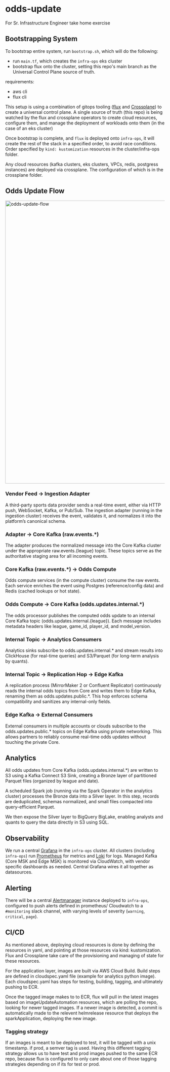 # odds-update
For Sr. Infrastructure Engineer take home exercise

## Bootstrapping System
To bootstrap entire system, run `bootstrap.sh`, which will do the following:
- run `main.tf`, which creates the `infra-ops` eks cluster
- bootstrap flux onto the cluster, setting this repo's main branch as the Universal Control Plane source of truth.

requirements:
- aws cli
- flux cli

This setup is using a combination of gitops tooling ([flux](https://fluxcd.io/) and [Crossplane](https://www.crossplane.io/)) to create a universal control plane. A single source of truth (this repo) is being watched by the flux and crossplane operators to create cloud resources, configure them, and manage the deployment of workloads onto them (in the case of an eks cluster)

Once bootstrap is complete, and `flux` is deployed onto `infra-ops`, it will create the rest of the stack in a specified order, to avoid race conditions. Order specified by `kind: kustomization` resources in the cluster/infra-ops folder.

Any cloud resources (kafka clusters, eks clusters, VPCs, redis, postgress instances) are deployed via crossplane. The configuration of which is in the crossplane folder. 

## Odds Update Flow

<img width="3840" height="891" alt="odds-update-flow" src="https://github.com/user-attachments/assets/6225b758-49c6-44a3-9dc2-68f165f9413c" />

### Vendor Feed → Ingestion Adapter
A third-party sports data provider sends a real-time event, either via HTTP push, WebSocket, Kafka, or Pub/Sub.
The ingestion adapter (running in the ingestion cluster) receives the event, validates it, and normalizes it into the platform’s canonical schema.

### Adapter → Core Kafka (raw.events.*)
The adapter produces the normalized message into the Core Kafka cluster under the appropriate raw.events.{league} topic.
These topics serve as the authoritative staging area for all incoming events.

### Core Kafka (raw.events.*) → Odds Compute
Odds compute services (in the compute cluster) consume the raw events.
Each service enriches the event using Postgres (reference/config data) and Redis (cached lookups or hot state).

### Odds Compute → Core Kafka (odds.updates.internal.*)
The odds processor publishes the computed odds update to an internal Core Kafka topic (odds.updates.internal.{league}).
Each message includes metadata headers like league, game_id, player_id, and model_version.

### Internal Topic → Analytics Consumers
Analytics sinks subscribe to odds.updates.internal.* and stream results into ClickHouse (for real-time queries) and S3/Parquet (for long-term analysis by quants).

### Internal Topic → Replication Hop → Edge Kafka
A replication process (MirrorMaker 2 or Confluent Replicator) continuously reads the internal odds topics from Core and writes them to Edge Kafka, renaming them as odds.updates.public.*.
This hop enforces schema compatibility and sanitizes any internal-only fields.

### Edge Kafka → External Consumers
External consumers in multiple accounts or clouds subscribe to the odds.updates.public.* topics on Edge Kafka using private networking.
This allows partners to reliably consume real-time odds updates without touching the private Core.

## Analytics
All odds updates from Core Kafka (odds.updates.internal.*) are written to S3 using a Kafka Connect S3 Sink, creating a Bronze layer of partitioned Parquet files (organized by league and date). 

A scheduled Spark job (running via the Spark Operator in the analytics cluster) processes the Bronze data into a Silver layer. In this step, records are deduplicated, schemas normalized, and small files compacted into query-efficient Parquet.

We then expose the Silver layer to BigQuery BigLake, enabling analysts and quants to query the data directly in S3 using SQL. 

## Observability
We run a central [Grafana](https://grafana.com/) in the `infra-ops` cluster. All clusters (including `infra-ops`) run [Prometheus](https://prometheus.io/) for metrics and [Loki](https://grafana.com/oss/loki/) for logs. Managed Kafka (Core MSK and Edge MSK) is monitored via CloudWatch, with vendor specific dashboards as needed. Central Grafana wires it all together as datasources.

## Alerting
There will be a central [Alertmanager](https://prometheus.io/docs/alerting/latest/alertmanager/) instance deployed to `infra-ops`, configured to push alerts defined in prometheus/ Cloudwatch to a `#monitoring` slack channel, with varying levels of severity (`warning`, `critical`, `page`).

## CI/CD
As mentioned above, deploying cloud resources is done by defining the resources in yaml, and pointing at those resources via kind: kustomization. Flux and Crossplane take care of the provisioning and managing of state for these resources.

For the application layer, images are built via AWS Cloud Build. Build steps are defined in cloudspec.yaml file (example for analytics python image). Each cloudspec.yaml has steps for testing, building, tagging, and ultimately pushing to ECR.

Once the tagged image makes to to ECR, flux will pull in the latest images based on imageUpdateAutomation resources, which are polling the repo, looking for newer tagged images. If a newer image is detected, a commit is automatically made to the relevent helmrelease resource that deploys the sparkApplication, deploying the new image.

### Tagging strategy
If an images is meant to be deployed to test, it will be tagged with a unix timestamp. if prod, a semver tag is used. Having this different tagging strategy allows us to have test and prod images pushed to the same ECR repo, because flux is configured to only care about one of those tagging strategies depending on if its for test or prod.
